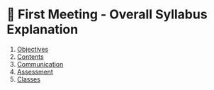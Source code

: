 :wave: First Meeting - Overall Syllabus Explanation
====

1. [Objectives](../../objectives.md)
2. [Contents](../../contents.md)
3. [Communication](../../communication.md)
4. [Assessment](../../assessment.md)
5. [Classes](../../classes.md)
